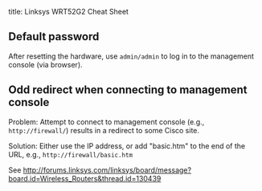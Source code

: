 title: Linksys WRT52G2 Cheat Sheet

## Default password

After resetting the hardware, use `admin/admin` to log in to the management
console (via browser).

## Odd redirect when connecting to management console

Problem: Attempt to connect to management console (e.g.,
`http://firewall/`) results in a redirect to some Cisco site.

Solution: Either use the IP address, or add "basic.htm" to the end of the
URL, e.g., `http://firewall/basic.htm`

See <http://forums.linksys.com/linksys/board/message?board.id=Wireless_Routers&thread.id=130439>
